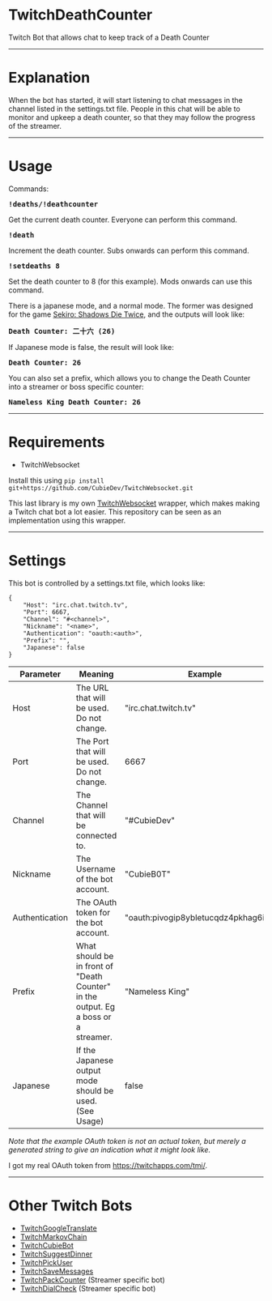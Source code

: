 # TwitchDeathCounter
Twitch Bot that allows chat to keep track of a Death Counter 

---

# Explanation
When the bot has started, it will start listening to chat messages in the channel listed in the settings.txt file. People in this chat will be able to monitor and upkeep a death counter, so that they may follow the progress of the streamer.

---
# Usage
Commands:
<pre><b>!deaths/!deathcounter
</b></pre>
Get the current death counter. Everyone can perform this command.
<pre><b>!death
</b></pre>
Increment the death counter. Subs onwards can perform this command.
<pre><b>!setdeaths 8
</b></pre>
Set the death counter to 8 (for this example). Mods onwards can use this command.

There is a japanese mode, and a normal mode. The former was designed for the game [Sekiro: Shadows Die Twice](https://en.wikipedia.org/wiki/Sekiro:_Shadows_Die_Twice), and the outputs will look like:
<pre><b>Death Counter: 二十六 (26)</b></pre>
If Japanese mode is false, the result will look like:
<pre><b>Death Counter: 26</b></pre>

You can also set a prefix, which allows you to change the Death Counter into a streamer or boss specific counter:
<pre><b>Nameless King Death Counter: 26</b></pre>

---

# Requirements
* TwitchWebsocket

Install this using `pip install git+https://github.com/CubieDev/TwitchWebsocket.git`

This last library is my own [TwitchWebsocket](https://github.com/CubieDev/TwitchWebsocket) wrapper, which makes making a Twitch chat bot a lot easier.
This repository can be seen as an implementation using this wrapper.

---

# Settings
This bot is controlled by a settings.txt file, which looks like:
```
{
    "Host": "irc.chat.twitch.tv",
    "Port": 6667,
    "Channel": "#<channel>",
    "Nickname": "<name>",
    "Authentication": "oauth:<auth>",
    "Prefix": "",
    "Japanese": false
}
```

| **Parameter**        | **Meaning** | **Example** |
| -------------------- | ----------- | ----------- |
| Host                 | The URL that will be used. Do not change.                         | "irc.chat.twitch.tv" |
| Port                 | The Port that will be used. Do not change.                        | 6667 |
| Channel              | The Channel that will be connected to.                            | "#CubieDev" |
| Nickname             | The Username of the bot account.                                  | "CubieB0T" |
| Authentication       | The OAuth token for the bot account.                              | "oauth:pivogip8ybletucqdz4pkhag6itbax" |
| Prefix | What should be in front of "Death Counter" in the output. Eg a boss or a streamer. | "Nameless King" |
| Japanese         | If the Japanese output mode should be used. (See Usage) | false |

*Note that the example OAuth token is not an actual token, but merely a generated string to give an indication what it might look like.*

I got my real OAuth token from https://twitchapps.com/tmi/.

---

# Other Twitch Bots

* [TwitchGoogleTranslate](https://github.com/CubieDev/TwitchGoogleTranslate)
* [TwitchMarkovChain](https://github.com/CubieDev/TwitchMarkovChain)
* [TwitchCubieBot](https://github.com/CubieDev/TwitchCubieBot)
* [TwitchSuggestDinner](https://github.com/CubieDev/TwitchSuggestDinner)
* [TwitchPickUser](https://github.com/CubieDev/TwitchPickUser)
* [TwitchSaveMessages](https://github.com/CubieDev/TwitchSaveMessages)
* [TwitchPackCounter](https://github.com/CubieDev/TwitchPackCounter) (Streamer specific bot)
* [TwitchDialCheck](https://github.com/CubieDev/TwitchDialCheck) (Streamer specific bot)
